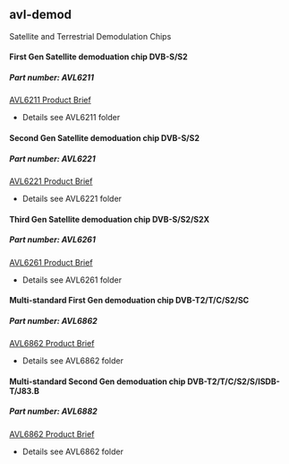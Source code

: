 ## avl-demod
Satellite and Terrestrial Demodulation Chips 

#### First Gen Satellite demoduation chip DVB-S/S2
##### Part number: AVL6211
  [AVL6211 Product Brief](https://github.com/availink/avl-demod/blob/master/AVL6211/AVL6211_databrief.pdf)
* Details see AVL6211 folder

#### Second Gen Satellite demoduation chip DVB-S/S2
##### Part number: AVL6221
  [AVL6221 Product Brief](https://github.com/availink/avl-demod/blob/master/AVL6261/AVL6221_product_brief.pdf)
* Details see AVL6221 folder  

#### Third Gen Satellite demoduation chip DVB-S/S2/S2X
##### Part number: AVL6261
  [AVL6261 Product Brief](https://github.com/availink/avl-demod/blob/master/AVL6261/AVL6261_product_brief.pdf)
* Details see AVL6261 folder  

#### Multi-standard First Gen demoduation chip DVB-T2/T/C/S2/SC
##### Part number: AVL6862
  [AVL6862 Product Brief](https://github.com/availink/avl-demod/blob/master/AVL6882/AVL6862_product_brief.pdf)
* Details see AVL6862 folder

#### Multi-standard Second Gen demoduation chip DVB-T2/T/C/S2/S/ISDB-T/J83.B
##### Part number: AVL6882
  [AVL6862 Product Brief](https://github.com/availink/avl-demod/blob/master/AVL6882/AVL6882_product_brief.pdf)
* Details see AVL6862 folder

